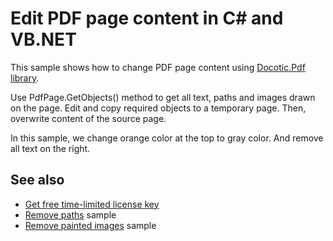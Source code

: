 # Edit PDF page content in C# and VB.NET
This sample shows how to change PDF page content using [Docotic.Pdf library](https://bitmiracle.com/pdf-library/).

Use PdfPage.GetObjects() method to get all text, paths and images drawn on the page. Edit and copy required objects to a temporary page. Then, overwrite content of the source page.

In this sample, we change orange color at the top to gray color. And remove all text on the right.

## See also
* [Get free time-limited license key](https://bitmiracle.com/pdf-library/download)
* [Remove paths](/Samples/Graphics/RemovePaths) sample
* [Remove painted images](/Samples/Images/RemovePaintedImages) sample
